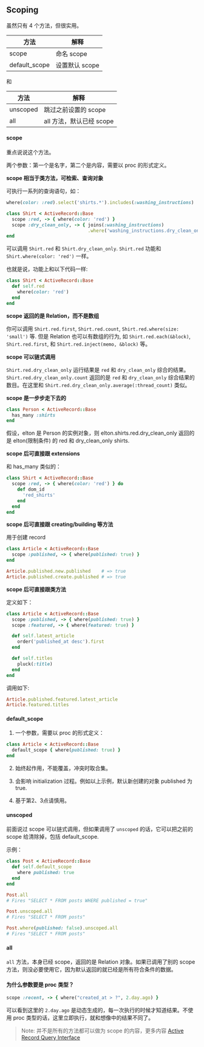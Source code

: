 ## Scoping

虽然只有 4 个方法，但很实用。

| 方法 | 解释 |
| --- | --- |
| scope | 命名 scope |
| default_scope | 设置默认 scope |

和

| 方法 | 解释 |
| --- | --- |
| unscoped | 跳过之前设置的 scope |
| all | all 方法，默认已经 scope |

#### scope

重点说说这个方法。

两个参数：第一个是名字，第二个是内容，需要以 proc 的形式定义。

**scope 相当于类方法，可检索、查询对象**

可执行一系列的查询语句，如：

```ruby
where(color: :red).select('shirts.*').includes(:washing_instructions)
```

```ruby
class Shirt < ActiveRecord::Base
  scope :red, -> { where(color: 'red') }
  scope :dry_clean_only, -> { joins(:washing_instructions)
                              .where('washing_instructions.dry_clean_only = ?', true) }
end
```

可以调用 `Shirt.red` 和 `Shirt.dry_clean_only`. `Shirt.red` 功能和 `Shirt.where(color: 'red')` 一样。

也就是说，功能上和以下代码一样:

```ruby
class Shirt < ActiveRecord::Base
  def self.red
    where(color: 'red')
  end
end
```

**scope 返回的是 Relation，而不是数组**

你可以调用 `Shirt.red.first`, `Shirt.red.count`, `Shirt.red.where(size: 'small')` 等. 但是 Relation 也可以有数组的行为, 如 `Shirt.red.each(&block)`, `Shirt.red.first`, 和 `Shirt.red.inject(memo, &block)` 等。

**scope 可以链式调用**

`Shirt.red.dry_clean_only` 运行结果是 `red` 和 `dry_clean_only` 综合的结果。
<br>
`Shirt.red.dry_clean_only.count` 返回的是 `red` 和 `dry_clean_only` 综合结果的数目。在这里和 `Shirt.red.dry_clean_only.average(:thread_count)` 类似。

**scope 是一步步走下去的**

```ruby
class Person < ActiveRecord::Base
  has_many :shirts
end
```

假设，elton 是 Person 的实例对象，则 elton.shirts.red.dry_clean_only 返回的是 elton(限制条件) 的 red 和 dry_clean_only shirts.

**scope 后可直接跟 extensions**

和 has_many 类似的：

```ruby
class Shirt < ActiveRecord::Base
  scope :red, -> { where(color: 'red') } do
    def dom_id
      'red_shirts'
    end
  end
end
```

**scope 后可直接跟 creating/building 等方法**

用于创建 record

```ruby
class Article < ActiveRecord::Base
  scope :published, -> { where(published: true) }
end

Article.published.new.published    # => true
Article.published.create.published # => true
```

**scope 后可直接跟类方法**

定义如下：

```ruby
class Article < ActiveRecord::Base
  scope :published, -> { where(published: true) }
  scope :featured, -> { where(featured: true) }

  def self.latest_article
    order('published_at desc').first
  end

  def self.titles
    pluck(:title)
  end
end
```

调用如下:

```ruby
Article.published.featured.latest_article
Article.featured.titles
```

#### default_scope

1) 一个参数，需要以 proc 的形式定义：

```ruby
class Article < ActiveRecord::Base
  default_scope { where(published: true) }
end
```
2) 始终起作用，不能覆盖，冲突时取合集。

3) 会影响 initialization 过程。例如以上示例，默认新创建的对象 published 为 true.

4) 基于第2、3点请慎用。

#### unscoped

前面说过 scope 可以链式调用，但如果调用了 `unscoped` 的话，它可以把之前的 scope 给清除掉，包括 default_scope.

示例：

```ruby
class Post < ActiveRecord::Base
  def self.default_scope
    where published: true
  end
end

Post.all
# Fires "SELECT * FROM posts WHERE published = true"

Post.unscoped.all
# Fires "SELECT * FROM posts"

Post.where(published: false).unscoped.all
# Fires "SELECT * FROM posts"
```

#### all

`all` 方法，本身已经 scope，返回的是 Relation 对象。如果已调用了别的 scope 方法，则没必要使用它，因为默认返回的就已经是所有符合条件的数据。

#### 为什么参数要是 proc 类型？

```ruby
scope :recent, -> { where("created_at > ?", 2.day.ago) } 
```

可以看到这里的 `2.day.ago` 是动态生成的，每一次执行的时候才知道结果。不使用 proc 类型的话，这里立即执行，就和想像中的结果不同了。

> Note: 并不是所有的方法都可以做为 scope 的内容，更多内容 [Active Record Query Interface](http://guides.rubyonrails.org/active_record_querying.html#retrieving-objects-from-the-database)
